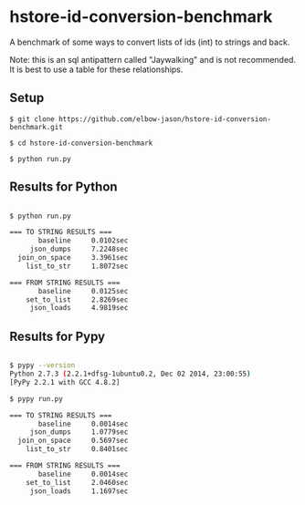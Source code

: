 hstore-id-conversion-benchmark
==============================

A benchmark of some ways to convert lists of ids (int) to strings and back.

Note: this is an sql antipattern called "Jaywalking" and is not recommended.
It is best to use a table for these relationships.

Setup
-----

```$ git clone https://github.com/elbow-jason/hstore-id-conversion-benchmark.git```

```$ cd hstore-id-conversion-benchmark```

```$ python run.py```

Results for Python
------------------

```bash

$ python run.py

=== TO STRING RESULTS ===
       baseline     0.0102sec
     json_dumps     7.2248sec
  join_on_space     3.3961sec
    list_to_str     1.8072sec

=== FROM STRING RESULTS ===
       baseline     0.0125sec
    set_to_list     2.8269sec
     json_loads     4.9819sec
```

Results for Pypy
----------------

```bash

$ pypy --version
Python 2.7.3 (2.2.1+dfsg-1ubuntu0.2, Dec 02 2014, 23:00:55)
[PyPy 2.2.1 with GCC 4.8.2]

$ pypy run.py

=== TO STRING RESULTS ===
       baseline     0.0014sec
     json_dumps     1.0779sec
  join_on_space     0.5697sec
    list_to_str     0.8401sec

=== FROM STRING RESULTS ===
       baseline     0.0014sec
    set_to_list     2.0460sec
     json_loads     1.1697sec

```
